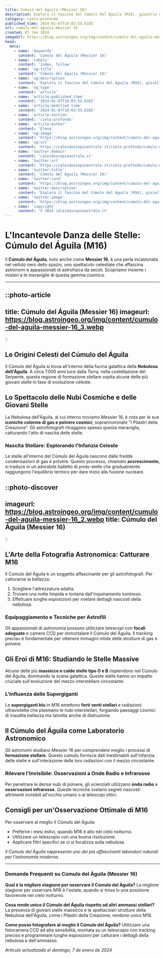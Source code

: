```yaml
---
title: Cúmulo del Águila (Messier 16)
description: Esplora il fascino del Cúmulo del Águila (M16), gioiello cosmico conosciuto anche come Nebulosa Aquila, nel nostro articolo esclusivo.
category: cielo-profondo
published_time: 2024-01-07T10:03:55.610Z
url: cumulo-del-aguila-messier-16
created: 07 Jan 2024
imageUrl: https://blog.astroingeo.org/img/content/cumulo-del-aguila-messier-16_3.webp
head:
  meta:
    - name: 'keywords'
      content: 'Cúmulo del Águila (Messier 16)'
    - name: 'robots'
      content: 'index, follow'
    - name: 'og:title'
      content: 'Cúmulo del Águila (Messier 16)'
    - name: 'og:description'
      content: 'Esplora il fascino del Cúmulo del Águila (M16), gioiello cosmico conosciuto anche come Nebulosa Aquila, nel nostro articolo esclusivo.'
    - name: 'og:type'
      content: 'article'
    - name: 'article:published_time'
      content: '2024-01-07T10:03:55.610Z'
    - name: 'article:modified_time'
      content: '2024-01-07T10:03:55.610Z'
    - name: 'article:section'
      content: 'cielo-profondo'
    - name: 'article:author'
      content: 'Elena'
    - name: 'og:image'
      content: 'https://blog.astroingeo.org/img/content/cumulo-del-aguila-messier-16_3.webp'
    - name: 'og:url'
      content: 'https://caleidoscopioastrale.it/cielo-profondo/cumulo-del-aguila-messier-16'
    - name: 'twitter:domain'
      content: 'caleidoscopioastrale.it'
    - name: 'twitter:url'
      content: 'https://caleidoscopioastrale.it/cielo-profondo/cumulo-del-aguila-messier-16'
    - name: 'twitter:title'
      content: 'Cúmulo del Águila (Messier 16)'
    - name: 'twitter:card'
      content: 'https://blog.astroingeo.org/img/content/cumulo-del-aguila-messier-16_3.webp'
    - name: 'twitter:description'
      content: 'Esplora il fascino del Cúmulo del Águila (M16), gioiello cosmico conosciuto anche come Nebulosa Aquila, nel nostro articolo esclusivo.'
    - name: 'twitter:image'
      content: 'https://blog.astroingeo.org/img/content/cumulo-del-aguila-messier-16_3.webp'
    - name: 'copyright'
      content: '© 2024 caleidoscopioastrale.it'
---
```

# L'Incantevole Danza delle Stelle: Cúmulo del Águila (M16)

Il **Cúmulo del Águila**, noto anche come **Messier 16**, è una perla incastonata nel velluto nero dello spazio, uno spettacolo celestiale che affascina astronomi e appassionati di astrofisica da secoli. Scopriamo insieme i misteri e le meraviglie di questa gemma cosmica.

---

::photo-article
---
title: Cúmulo del Águila (Messier 16)
imageurl: https://blog.astroingeo.org/img/content/cumulo-del-aguila-messier-16_3.webp
---
::

## Le Origini Celesti del Cúmulo del Águila

Il Cúmulo del Águila si trova all'interno della fucina galattica della **Nebulosa dell'Águila**. A circa 7.000 anni luce dalla Terra, nella costellazione del Serpente, questa regione di formazione stellare ospita alcune delle più giovani stelle in fase di evoluzione celeste.

## Lo Spettacolo delle Nubi Cosmiche e delle Giovani Stelle

La Nebulosa dell'Águila, al cui interno troviamo Messier 16, è nota per le sue **iconiche colonne di gas e polvere cosmici**, soprannominate "I Pilastri della Creazione". Gli astrofotografi ritraggono spesso questa meraviglia, catturando l'atto di nascita delle stelle.

### Nascita Stellare: Esplorando l'Infanzia Celeste
Le stelle all'interno del Cúmulo del Águila nascono dalle fredde condensazioni di gas e polvere. Questo processo, chiamato **accrescimento**, si traduce in un adorabile balletto di proto-stelle che gradualmente raggiungono l'equilibrio termico per dare inizio alla fusione nucleare.

::photo-discover
---
imageurl: https://blog.astroingeo.org/img/content/cumulo-del-aguila-messier-16_2.webp
title: Cúmulo del Águila (Messier 16)
---
::

## L'Arte della Fotografia Astronomica: Catturare M16
Il Cúmulo del Águila è un soggetto affascinante per gli astrofotografi. Per catturarne la bellezza:

1. Scegliere l'attrezzatura adatta.
2. Trovare una notte limpida e lontana dall'inquinamento luminoso.
3. Effettuare lunghe esposizioni per rivelare dettagli nascosti della nebulosa.

### Equipaggiamento e Tecniche per Astrofili
Gli appassionati di astronomia possono utilizzare telescopi con **focali adeguate** e camere CCD per immortalare il Cúmulo del Águila. Il tracking preciso è fondamentale per ottenere immagini nitide delle strutture di gas e polvere.

## Gli Eroi di M16: Studiando le Stelle Massive
Alcune delle più **massicce e calde stelle tipo O e B** risplendono nel Cúmulo del Águila, dominando la scena galattica. Queste stelle hanno un impatto cruciale sull'evoluzione del mezzo interstellare circostante.

### L'Influenza delle Supergiganti
Le **supergiganti blu** in M16 emettono **forti venti stellari** e radiazioni ultraviolette che plasmano le nubi interstellari, forgiando paesaggi cosmici di inaudita bellezza ma talvolta anche di distruzione.

## Il Cúmulo del Águila come Laboratorio Astronomico
Gli astronomi studiano Messier 16 per comprendere meglio i processi di **formazione stellare**. Questo cúmulo fornisce dati inestimabili sull'infanzia delle stelle e sull'interazione delle loro radiazioni con il mezzo circostante.

### Rilevare l'Invisibile: Osservazioni a Onde Radio e Infrarosse
Per penetrare le dense nubi di polvere, gli scienziati utilizzano **onda radio** e **osservazioni infrarosse**. Queste tecniche svelano segreti nascosti altrimenti invisibili all'occhio umano o ai telescopi ottici.

## Consigli per un'Osservazione Ottimale di M16
Per osservare al meglio il Cúmulo del Águila:

- Preferire i mesi estivi, quando M16 è alto nel cielo notturno.
- Utilizzare un telescopio con una buona risoluzione.
- Applicare filtri specifici se ci si focalizza sulla nebulosa.

_Il Cúmulo del Águila rappresenta uno dei più affascinanti laboratori naturali per l'astronomia moderna._

---

### Domande Frequenti su Cúmulo del Águila (Messier 16)

**Qual è la migliore stagione per osservare il Cúmulo del Águila?**
La migliore stagione per osservare M16 è l'estate, quando si trova in una posizione favorevole nel cielo notturno.

**Cosa rende unico il Cúmulo del Águila rispetto ad altri ammassi stellari?**
La presenza di giovani stelle massicce e le spettacolari strutture della Nebulosa dell'Águila, come i Pilastri della Creazione, rendono unico M16.

**Come posso fotografare al meglio il Cúmulo del Águila?**
Utilizzare una fotocamera CCD ad alta sensibilità, montata su un telescopio con tracking preciso e programmare lunghe esposizioni per catturare i dettagli della nebulosa e dell'ammasso.

_Artículo actualizado el domingo, 7 de enero de 2024_